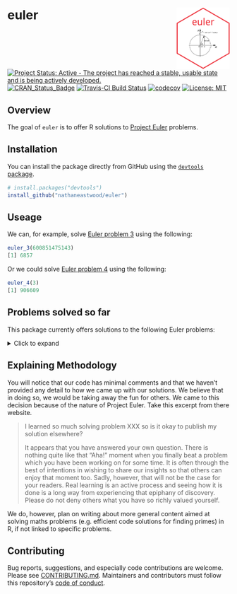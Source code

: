 <!-- README.md is generated from README.Rmd. Please edit that file -->
euler <img src="inst/figures/euler.png" align="right" height="139" width="120" />
=================================================================================

[![Project Status: Active - The project has reached a stable, usable
state and is being actively
developed.](http://www.repostatus.org/badges/latest/active.svg)](http://www.repostatus.org/#active)
[![CRAN\_Status\_Badge](http://www.r-pkg.org/badges/version/euler)](http://cran.r-project.org/package=euler)
[![Travis-CI Build
Status](https://travis-ci.org/nathaneastwood/euler.svg?branch=master)](https://travis-ci.org/nathaneastwood/euler)
[![codecov](https://codecov.io/gh/nathaneastwood/euler/branch/master/graph/badge.svg)](https://codecov.io/gh/nathaneastwood/euler)
[![License:
MIT](https://img.shields.io/badge/License-MIT-yellow.svg)](https://opensource.org/licenses/MIT)

Overview
--------

The goal of `euler` is to offer R solutions to [Project
Euler](https://projecteuler.net) problems.

Installation
------------

You can install the package directly from GitHub using the [`devtools`
package](https://github.com/r-lib/devtools).

``` r
# install.packages("devtools")
install_github("nathaneastwood/euler")
```

Useage
------

We can, for example, solve [Euler problem
3](https://projecteuler.net/problem=3) using the following:

``` r
euler_3(600851475143)
[1] 6857
```

Or we could solve [Euler problem 4](https://projecteuler.net/problem=4)
using the following:

``` r
euler_4(3)
[1] 906609
```

Problems solved so far
----------------------

This package currently offers solutions to the following Euler problems:

<details>
<summary>Click to expand</summary>

-   [Problem 1](https://projecteuler.net/problem=1)
-   [Problem 2](https://projecteuler.net/problem=2)
-   [Problem 3](https://projecteuler.net/problem=3)
-   [Problem 4](https://projecteuler.net/problem=4)
-   [Problem 5](https://projecteuler.net/problem=5)
-   [Problem 6](https://projecteuler.net/problem=6)
-   [Problem 7](https://projecteuler.net/problem=7)
-   [Problem 8](https://projecteuler.net/problem=8)
-   [Problem 9](https://projecteuler.net/problem=9)
-   [Problem 10](https://projecteuler.net/problem=10)
-   [Problem 11](https://projecteuler.net/problem=11)
-   [Problem 12](https://projecteuler.net/problem=12)
-   [Problem 13](https://projecteuler.net/problem=13)
-   [Problem 18](https://projecteuler.net/problem=18)
-   [Problem 67](https://projecteuler.net/problem=67)

</details>
<break>

Explaining Methodology
----------------------

You will notice that our code has minimal comments and that we haven’t
provided any detail to how we came up with our solutions. We believe
that in doing so, we would be taking away the fun for others. We came to
this decision because of the nature of Project Euler. Take this excerpt
from there website.

> I learned so much solving problem XXX so is it okay to publish my
> solution elsewhere?
>
> It appears that you have answered your own question. There is nothing
> quite like that “Aha!” moment when you finally beat a problem which
> you have been working on for some time. It is often through the best
> of intentions in wishing to share our insights so that others can
> enjoy that moment too. Sadly, however, that will not be the case for
> your readers. Real learning is an active process and seeing how it is
> done is a long way from experiencing that epiphany of discovery.
> Please do not deny others what you have so richly valued yourself.

We do, however, plan on writing about more general content aimed at
solving maths problems (e.g. efficient code solutions for finding
primes) in R, if not linked to specific problems.

Contributing
------------

Bug reports, suggestions, and especially code contributions are welcome.
Please see
[CONTRIBUTING.md](https://github.com/nathaneastwood/euler/blob/master/CONTRIBUTING.md).
Maintainers and contributors must follow this repository’s [code of
conduct](https://thoughtbot.com/open-source-code-of-conduct).
